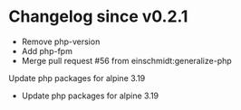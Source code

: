 # Changelog since v0.2.1
- Remove php-version 
- Add php-fpm 
- Merge pull request #56 from einschmidt:generalize-php

Update php packages for alpine 3.19 
- Update php packages for alpine 3.19 
